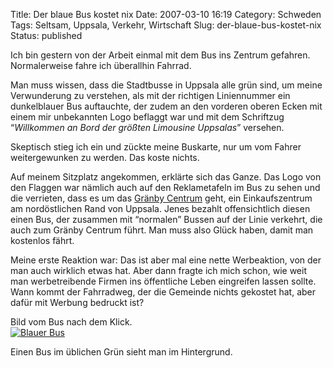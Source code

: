 Title: Der blaue Bus kostet nix
Date: 2007-03-10 16:19
Category: Schweden
Tags: Seltsam, Uppsala, Verkehr, Wirtschaft
Slug: der-blaue-bus-kostet-nix
Status: published

Ich bin gestern von der Arbeit einmal mit dem Bus ins Zentrum gefahren.
Normalerweise fahre ich überallhin Fahrrad.

Man muss wissen, dass die Stadtbusse in Uppsala alle grün sind, um meine
Verwunderung zu verstehen, als mit der richtigen Liniennummer ein
dunkelblauer Bus auftauchte, der zudem an den vorderen oberen Ecken mit
einem mir unbekannten Logo beflaggt war und mit dem Schriftzug
“*Willkommen an Bord der größten Limousine Uppsalas*” versehen.

Skeptisch stieg ich ein und zückte meine Buskarte, nur um vom Fahrer
weitergewunken zu werden. Das koste nichts.

Auf meinem Sitzplatz angekommen, erklärte sich das Ganze. Das Logo von
den Flaggen war nämlich auch auf den Reklametafeln im Bus zu sehen und
die verrieten, dass es um das [Gränby
Centrum](http://www.graenbycentrum.se/) geht, ein Einkaufszentrum am
nordöstlichen Rand von Uppsala. Jenes bezahlt offensichtlich diesen
einen Bus, der zusammen mit “normalen” Bussen auf der Linie verkehrt,
die auch zum Gränby Centrum führt. Man muss also Glück haben, damit man
kostenlos fährt.

Meine erste Reaktion war: Das ist aber mal eine nette Werbeaktion, von
der man auch wirklich etwas hat. Aber dann fragte ich mich schon, wie
weit man werbetreibende Firmen ins öffentliche Leben eingreifen lassen
sollte. Wann kommt der Fahrradweg, der die Gemeinde nichts gekostet hat,
aber dafür mit Werbung bedruckt ist?

Bild vom Bus nach dem Klick. <!--more-->  
[![Blauer
Bus](/pic/granbybus_s.jpg "Blauer Bus")](/pic/granbybus_l.jpg)

Einen Bus im üblichen Grün sieht man im Hintergrund.


